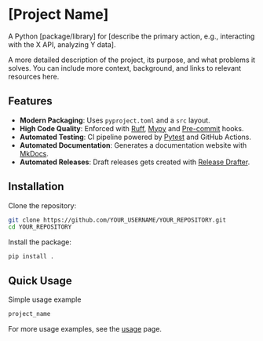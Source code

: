 # [Project Name]
A Python [package/library] for [describe the primary action, e.g., interacting with the X API, analyzing Y data].

A more detailed description of the project, its purpose, and what problems it solves. You can include more context, background, and links to relevant resources here.

## Features
- **Modern Packaging**: Uses `pyproject.toml` and a `src` layout.
- **High Code Quality**: Enforced with [Ruff](https://github.com/astral-sh/ruff), [Mypy](https://github.com/python/mypy) and [Pre-commit](https://github.com/pre-commit/pre-commit) hooks.
- **Automated Testing**: CI pipeline powered by [Pytest](https://github.com/pytest-dev/pytest) and GitHub Actions.
- **Automated Documentation**: Generates a documentation website with [MkDocs](https://github.com/mkdocs/mkdocs).
- **Automated Releases**: Draft releases gets created with [Release Drafter](https://github.com/release-drafter/release-drafter).

## Installation
Clone the repository:
```bash
git clone https://github.com/YOUR_USERNAME/YOUR_REPOSITORY.git
cd YOUR_REPOSITORY
```

Install the package:
```
pip install .
```

## Quick Usage
Simple usage example
```bash
project_name
```

For more usage examples, see the [usage](usage/index.md) page.
